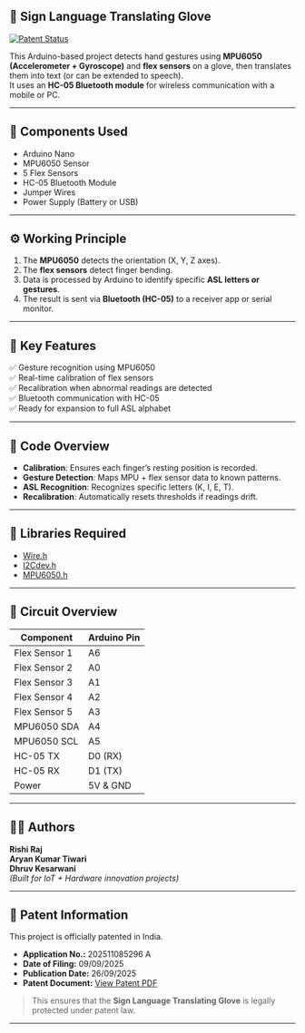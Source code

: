 ## 🧤 Sign Language Translating Glove

[![Patent Status](https://img.shields.io/badge/Patent-Filed-orange?style=for-the-badge)](https://drive.google.com/file/d/1mAWRo3B0yhgc6pjPqB1Wzh_iHI6tEH8N/view?usp=drive_link)

This Arduino-based project detects hand gestures using **MPU6050 (Accelerometer + Gyroscope)** and **flex sensors** on a glove, then translates them into text (or can be extended to speech).  
It uses an **HC-05 Bluetooth module** for wireless communication with a mobile or PC.

---

## 🔧 Components Used
- Arduino Nano  
- MPU6050 Sensor  
- 5 Flex Sensors  
- HC-05 Bluetooth Module  
- Jumper Wires  
- Power Supply (Battery or USB)

---

## ⚙️ Working Principle
1. The **MPU6050** detects the orientation (X, Y, Z axes).  
2. The **flex sensors** detect finger bending.  
3. Data is processed by Arduino to identify specific **ASL letters or gestures**.  
4. The result is sent via **Bluetooth (HC-05)** to a receiver app or serial monitor.

---

## 🧠 Key Features
✅ Gesture recognition using MPU6050  
✅ Real-time calibration of flex sensors  
✅ Recalibration when abnormal readings are detected  
✅ Bluetooth communication with HC-05  
✅ Ready for expansion to full ASL alphabet  

---

## 📁 Code Overview
- **Calibration**: Ensures each finger’s resting position is recorded.  
- **Gesture Detection**: Maps MPU + flex sensor data to known patterns.  
- **ASL Recognition**: Recognizes specific letters (K, I, E, T).  
- **Recalibration**: Automatically resets thresholds if readings drift.

---

## 🧰 Libraries Required
- [Wire.h](https://www.arduino.cc/en/reference/wire)  
- [I2Cdev.h](https://github.com/jrowberg/i2cdevlib)  
- [MPU6050.h](https://github.com/jrowberg/i2cdevlib/tree/master/Arduino/MPU6050)

---

## 📸 Circuit Overview

| Component | Arduino Pin |
|------------|--------------|
| Flex Sensor 1 | A6 |
| Flex Sensor 2 | A0 |
| Flex Sensor 3 | A1 |
| Flex Sensor 4 | A2 |
| Flex Sensor 5 | A3 |
| MPU6050 SDA | A4 |
| MPU6050 SCL | A5 |
| HC-05 TX | D0 (RX) |
| HC-05 RX | D1 (TX) |
| Power | 5V & GND |

---

## 🧑‍💻 Authors
**Rishi Raj**  
**Aryan Kumar Tiwari**  
**Dhruv Kesarwani**  
*(Built for IoT + Hardware innovation projects)*

---

## 🧩 Patent Information

This project is officially patented in India.

- **Application No.:** 202511085296 A  
- **Date of Filing:** 09/09/2025  
- **Publication Date:** 26/09/2025  
- **Patent Document:** [View Patent PDF](https://drive.google.com/file/d/1mAWRo3B0yhgc6pjPqB1Wzh_iHI6tEH8N/view?usp=drive_link)

> This ensures that the **Sign Language Translating Glove** is legally protected under patent law.

---


